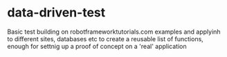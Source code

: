 # data-driven-test

Basic test building on robotframeworktutorials.com examples and applyinh to different sites, databases etc to create a 
reusable list of functions, enough for settnig up a proof of concept on a 'real' application
